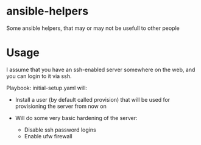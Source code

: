 # ansible-helpers
Some ansible helpers, that may or may not be usefull to other people

# Usage

I assume that you have an ssh-enabled server somewhere on the web, and you
can login to it via ssh.

Playbook: initial-setup.yaml will:

* Install a user (by default called provision) that will be used for
  provisioning the server from now on
* Will do some very basic hardening of the server:

  * Disable ssh password logins
  * Enable ufw firewall


